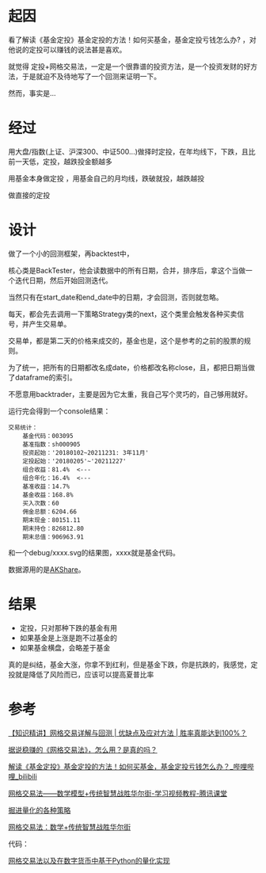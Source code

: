 
# 起因
看了解读《基金定投》基金定投的方法！如何买基金，基金定投亏钱怎么办? ，对他说的定投可以赚钱的说法甚是喜欢。

就觉得 定投+网格交易法，一定是一个很靠谱的投资方法，是一个投资发财的好方法，于是就迫不及待地写了一个回测来证明一下。

然而，事实是...

# 经过

用大盘/指数(上证、沪深300、中证500...)做择时定投，在年均线下，下跌，且比前一天低，定投，越跌投金额越多

用基金本身做定投 ，用基金自己的月均线，跌破就投，越跌越投

做直接的定投

# 设计

做了一个小的回测框架，再backtest中，

核心类是BackTester，他会读数据中的所有日期，合并，排序后，拿这个当做一个迭代日期，然后开始回测迭代。

当然只有在start_date和end_date中的日期，才会回测，否则就忽略。

每天，都会先去调用一下策略Strategy类的next，这个类里会触发各种买卖信号，并产生交易单。

交易单，都是第二天的价格来成交的，基金也是，这个是参考的之前的股票的规则。

为了统一，把所有的日期都改名成date，价格都改名称close，且，都把日期当做了dataframe的索引。

不愿意用backtrader，主要是因为它太重，我自己写个灵巧的，自己够用就好。

运行完会得到一个console结果：

```commandline
交易统计：
	基金代码：003095
	基准指数：sh000905
	投资起始：'20180102~20211231: 3年11月'
	定投起始：'20180205'~'20211227'
	组合收益：81.4% 	<---
	组合年化：16.4% 	<---
	基准收益：14.7%
	基金收益：168.8%
	买入次数：60
	佣金总额：6204.66
	期末现金：80151.11
	期末持仓：826812.80
	期末总值：906963.91
```
和一个debug/xxxx.svg的结果图，xxxx就是基金代码。

数据源用的是[AKShare](https://www.akshare.xyz/data/index/index.html)。

# 结果

- 定投，只对那种下跌的基金有用
- 如果基金是上涨是跑不过基金的
- 如果基金横盘，会略差于基金

真的是纠结，基金大涨，你拿不到红利，但是基金下跌，你是抗跌的，我感觉，定投就是降低了风险而已，应该可以提高夏普比率




# 参考
[【知识精讲】网格交易详解与回测 | 优缺点及应对方法 | 胜率真能达到100%？](https://www.bilibili.com/video/BV1Yf4y177cA/?spm_id_from=333.880.my_history.page.click&vd_source=9743f283e4385666cbcd0d6d08628d90)

[据说稳赚的《网格交易法》，怎么用？是真的吗？](https://www.youtube.com/watch?v=Bn6mJjyxTwU&t=740s) 

[解读《基金定投》基金定投的方法！如何买基金，基金定投亏钱怎么办？_哔哩哔哩_bilibili](https://www.bilibili.com/video/BV1TA411x77e/?spm_id_from=333.880.my_history.page.click) 

[网格交易法——数学模型+传统智慧战胜华尔街-学习视频教程-腾讯课堂](https://ke.qq.com/course/335450) 

[掘进量化的各种策略](https://www.myquant.cn/docs/python_strategyies/104)

[网格交易法：数学+传统智慧战胜华尔街](https://cread.jd.com/read/startRead.action?bookId=30150108&readType=1)

代码：

[网格交易法以及在数字货币中基于Python的量化实现](https://juejin.cn/post/6844903998793728007)